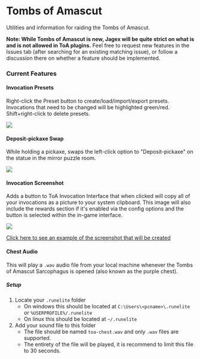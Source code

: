 # Tombs of Amascut

Utilities and information for raiding the Tombs of Amascut.

**Note: While Tombs of Amascut is new, Jagex will be quite strict on what is and is not allowed in ToA plugins.**
Feel free to request new features in the Issues tab (after searching for an existing matching issue),
or follow a discussion there on whether a feature should be implemented.

### Current Features

#### Invocation Presets

Right-click the Preset button to create/load/import/export presets.
Invocations that need to be changed will be highlighted green/red.
Shift+right-click to delete presets.

![](docs/invocation-presets.gif)

#### Deposit-pickaxe Swap

While holding a pickaxe, swaps the left-click option to "Deposit-pickaxe"
on the statue in the mirror puzzle room.

![](docs/deposit-pickaxe.gif)

#### Invocation Screenshot
Adds a button to ToA Invocation Interface that when clicked will copy all of your invocations as a picture to your system clipboard.
This image will also include the rewards section if it's enabled via the config options and the button is selected within the in-game interface.

![](docs/screenshot-button.png)

[Click here to see an example of the screenshot that will be created](docs/screenshot-example)

#### Chest Audio
This will play a `.wav` audio file from your local machine whenever the Tombs of Amascut Sarcophagus is opened (also known as the purple chest).

##### Setup
1. Locate your `.runelite` folder
    * On windows this should be located at  `C:\Users\<pcname>\.runelite` or `%USERPROFILE%/.runelite`
    * On linux this should be located at `~/.runelite`
2. Add your sound file to this folder
    * The file should be named `toa-chest.wav` and only `.wav` files are supported.
    * The entirety of the file will be played, it is recommend to limit this file to 30 seconds.
